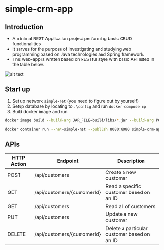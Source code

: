 # simple-crm-app

## Introduction

- A minimal REST Application project performing basic CRUD functionalities.
- It serves for the purpose of investigating and studying web programming based on Java technologies and Spring framework.
- This web-app is written based on RESTful style with basic API listed in the table below.

![alt text](https://github.com/trdngy/img-pool/blob/master/simple-crud-app.png?raw=true)

## Start up

1. Set up network `simple-net` (you need to figure out by yourself)
2. Setup database by locating to `.\config` and run `docker-compose up`
3. Build docker image and run

``` bash
docker image build --build-arg JAR_FILE=build/libs/*.jar --build-arg POSTGRESQL_USERNAME=postgres --build-arg POSTGRESQL_PASSWORD=postgres --tag simple-crm-app .

docker container run --net=simple-net --publish 8080:8080 simple-crm-app
```

## APIs

| HTTP Action        | Endpoint                    | Description                                |
| -------------------| ----------------------------| -------------------------------------------|
| POST               | /api/customers              | Create a new customer                      |
| GET                | /api/customers/{customerId} | Read a specific customer based on an ID    |
| GET                | /api/customers              | Read all of customers                      |
| PUT                | /api/customers              | Update a new customer                      |
| DELETE             | /api/customers/{customerId} | Delete a particular customer based on an ID|
